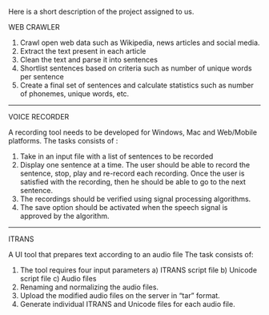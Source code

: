 Here is a short description of the project assigned to us.

WEB CRAWLER

1. Crawl open web data such as Wikipedia, news articles and social media.
2. Extract the text present in each article
3. Clean the text and parse it into sentences
4. Shortlist sentences based on criteria such as number of unique words per sentence
5. Create a final set of sentences and calculate statistics such as number of phonemes, unique words, etc.

------------------------------------------------------------

VOICE RECORDER

A recording tool needs to be developed for Windows, Mac and Web/Mobile platforms.
The tasks consists of :
1. Take in an input file with a list of sentences to be recorded
2. Display one sentence at a time. The user should be able to record the sentence, stop, play and re-record each recording. Once the user is satisfied with the recording, then he should be able to go to the next sentence.
3. The recordings should be verified using signal processing algorithms.
4. The save option should be activated when the speech signal is approved by the algorithm.

------------------------------------------------------------

ITRANS

A UI tool that prepares text according to an audio file The task consists of:
1. The tool requires four input parameters 
a) ITRANS script file 
b) Unicode script file 
c) Audio files
2. Renaming and normalizing the audio files.
3. Upload the modified audio files on the server in “tar” format.
4. Generate individual ITRANS and Unicode files for each audio file.